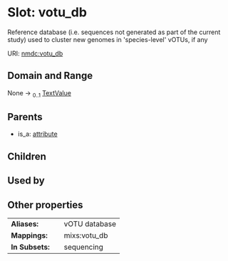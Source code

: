 
# Slot: votu_db


Reference database (i.e. sequences not generated as part of the current study) used to cluster new genomes in 'species-level' vOTUs, if any

URI: [nmdc:votu_db](https://microbiomedata/meta/votu_db)


## Domain and Range

None &#8594;  <sub>0..1</sub> [TextValue](TextValue.md)

## Parents

 *  is_a: [attribute](attribute.md)

## Children


## Used by


## Other properties

|  |  |  |
| --- | --- | --- |
| **Aliases:** | | vOTU database |
| **Mappings:** | | mixs:votu_db |
| **In Subsets:** | | sequencing |

